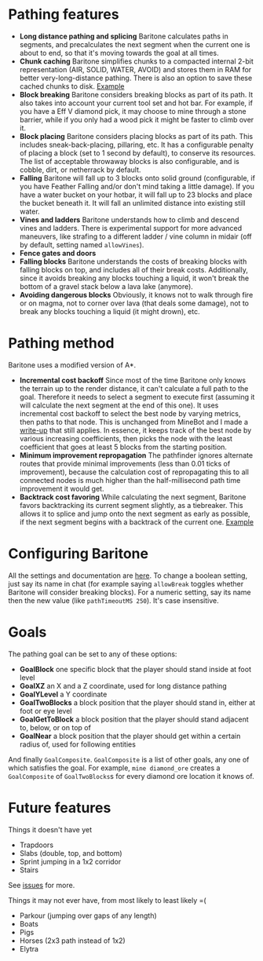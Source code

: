 # Pathing features
- **Long distance pathing and splicing** Baritone calculates paths in segments, and precalculates the next segment when the current one is about to end, so that it's moving towards the goal at all times.
- **Chunk caching** Baritone simplifies chunks to a compacted internal 2-bit representation (AIR, SOLID, WATER, AVOID) and stores them in RAM for better very-long-distance pathing. There is also an option to save these cached chunks to disk. <a href="https://www.youtube.com/watch?v=dyfYKSubhdc">Example</a>
- **Block breaking** Baritone considers breaking blocks as part of its path. It also takes into account your current tool set and hot bar. For example, if you have a Eff V diamond pick, it may choose to mine through a stone barrier, while if you only had a wood pick it might be faster to climb over it.
- **Block placing** Baritone considers placing blocks as part of its path. This includes sneak-back-placing, pillaring, etc. It has a configurable penalty of placing a block (set to 1 second by default), to conserve its resources. The list of acceptable throwaway blocks is also configurable, and is cobble, dirt, or netherrack by default.
- **Falling** Baritone will fall up to 3 blocks onto solid ground (configurable, if you have Feather Falling and/or don't mind taking a little damage). If you have a water bucket on your hotbar, it will fall up to 23 blocks and place the bucket beneath it. It will fall an unlimited distance into existing still water.
- **Vines and ladders** Baritone understands how to climb and descend vines and ladders. There is experimental support for more advanced maneuvers, like strafing to a different ladder / vine column in midair (off by default, setting named `allowVines`).
- **Fence gates and doors**
- **Falling blocks** Baritone understands the costs of breaking blocks with falling blocks on top, and includes all of their break costs. Additionally, since it avoids breaking any blocks touching a liquid, it won't break the bottom of a gravel stack below a lava lake (anymore).
- **Avoiding dangerous blocks** Obviously, it knows not to walk through fire or on magma, not to corner over lava (that deals some damage), not to break any blocks touching a liquid (it might drown), etc.

# Pathing method
Baritone uses a modified version of A*. 

- **Incremental cost backoff** Since most of the time Baritone only knows the terrain up to the render distance, it can't calculate a full path to the goal. Therefore it needs to select a segment to execute first (assuming it will calculate the next segment at the end of this one). It uses incremental cost backoff to select the best node by varying metrics, then paths to that node. This is unchanged from MineBot and I made a <a href="https://docs.google.com/document/d/1WVHHXKXFdCR1Oz__KtK8sFqyvSwJN_H4lftkHFgmzlc/edit">write-up</a> that still applies. In essence, it keeps track of the best node by various increasing coefficients, then picks the node with the least coefficient that goes at least 5 blocks from the starting position.
- **Minimum improvement repropagation** The pathfinder ignores alternate routes that provide minimal improvements (less than 0.01 ticks of improvement), because the calculation cost of repropagating this to all connected nodes is much higher than the half-millisecond path time improvement it would get.
- **Backtrack cost favoring** While calculating the next segment, Baritone favors backtracking its current segment slightly, as a tiebreaker. This allows it to splice and jump onto the next segment as early as possible, if the next segment begins with a backtrack of the current one. <a href="https://www.youtube.com/watch?v=CGiMcb8-99Y">Example</a>

# Configuring Baritone
All the settings and documentation are <a href="https://github.com/cabaletta/baritone/blob/master/src/main/java/baritone/Settings.java">here</a>.
To change a boolean setting, just say its name in chat (for example saying `allowBreak` toggles whether Baritone will consider breaking blocks). For a numeric setting, say its name then the new value (like `pathTimeoutMS 250`). It's case insensitive.

# Goals
The pathing goal can be set to any of these options:
- **GoalBlock** one specific block that the player should stand inside at foot level
- **GoalXZ** an X and a Z coordinate, used for long distance pathing
- **GoalYLevel** a Y coordinate
- **GoalTwoBlocks** a block position that the player should stand in, either at foot or eye level
- **GoalGetToBlock** a block position that the player should stand adjacent to, below, or on top of
- **GoalNear** a block position that the player should get within a certain radius of, used for following entities

And finally `GoalComposite`. `GoalComposite` is a list of other goals, any one of which satisfies the goal. For example, `mine diamond_ore` creates a `GoalComposite` of `GoalTwoBlocks`s for every diamond ore location it knows of.


# Future features
Things it doesn't have yet
- Trapdoors
- Slabs (double, top, and bottom)
- Sprint jumping in a 1x2 corridor
- Stairs

See <a href="https://github.com/cabaletta/baritone/issues">issues</a> for more.

Things it may not ever have, from most likely to least likely =(
- Parkour (jumping over gaps of any length)
- Boats
- Pigs
- Horses (2x3 path instead of 1x2)
- Elytra

